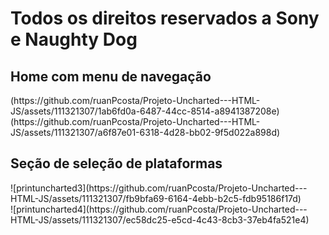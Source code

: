 <h1>Todos os direitos reservados a Sony e Naughty Dog</h1>

<h2>Home com menu de navegação </h2>
(https://github.com/ruanPcosta/Projeto-Uncharted---HTML-JS/assets/111321307/1ab6fd0a-6487-44cc-8514-a8941387208e)
<br>
(https://github.com/ruanPcosta/Projeto-Uncharted---HTML-JS/assets/111321307/a6f87e01-6318-4d28-bb02-9f5d022a898d)
<br>
<h2>Seção de seleção de plataformas</h2>
![printuncharted3](https://github.com/ruanPcosta/Projeto-Uncharted---HTML-JS/assets/111321307/fb9bfa69-6164-4ebb-b2c5-fdb95186f17d)
<br>
![printuncharted4](https://github.com/ruanPcosta/Projeto-Uncharted---HTML-JS/assets/111321307/ec58dc25-e5cd-4c43-8cb3-37eb4fa521e4)
